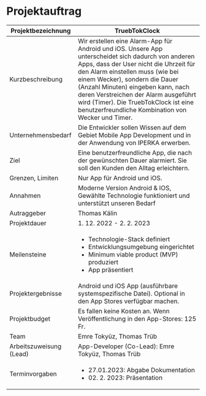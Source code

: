 # Projektauftrag

| Projektbezeichnung | TruebTokClock  |
|---|---|
| Kurzbeschreibung | Wir erstellen eine Alarm-App für Android und iOS. Unsere App unterscheidet sich dadurch von anderen Apps, dass der User nicht die Uhrzeit für den Alarm einstellen muss (wie bei einem Wecker), sondern die Dauer (Anzahl Minuten) eingeben kann, nach deren Verstreichen der Alarm ausgeführt wird (Timer). Die TruebTokClock ist eine benutzerfreundliche Kombination von Wecker und Timer. |
|  Unternehmensbedarf | Die Entwickler sollen Wissen auf dem Gebiet Mobile App Development und in der Anwendung von IPERKA erwerben. |
|  Ziel | Eine benutzerfreundliche App, die nach der gewünschten Dauer alarmiert. Sie soll den Kunden den Alltag erleichtern. |
| Grenzen, Limiten | Nur App für Android und iOS. |
|  Annahmen |  Moderne Version Android & IOS, Gewählte Technologie funktioniert und unterstützt unseren Bedarf  |
|  Autraggeber |  Thomas Kälin |
| Projektdauer | 1. 12. 2022 - 2. 2. 2023 |
|  Meilensteine | <ul><li>Technologie-Stack definiert</li><li>Entwicklungsumgebung eingerichtet</li><li>Minimum viable product (MVP) produziert</li><li>App präsentiert</li></ul> |
|  Projektergebnisse | Android und iOS App (ausführbare systemspezifische Datei). Optional in den App Stores verfügbar machen. |
| Projektbudget  | Es fallen keine Kosten an. Wenn Veröffentlichung in den App-Stores: 125 Fr. |
|  Team |  Emre Tokyüz, Thomas Trüb |
|  Arbeitszuweisung (Lead) | App-Developer (Co-Lead): Emre Tokyüz, Thomas Trüb |
|  Terminvorgaben | <ul> <li> 27.01.2023: Abgabe Dokumentation </li><li> 02. 2. 2023: Präsentation </li>  </ul> |




